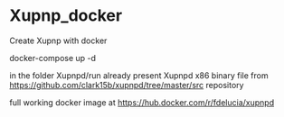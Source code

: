 # Xupnp_docker
Create Xupnp with docker

docker-compose up -d 

in the folder Xupnpd/run already present Xupnpd x86 binary file
from https://github.com/clark15b/xupnpd/tree/master/src repository

full working docker image at 
https://hub.docker.com/r/fdelucia/xupnpd


